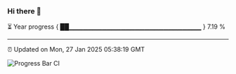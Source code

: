 ### Hi there 👋

⏳ Year progress { ██▁▁▁▁▁▁▁▁▁▁▁▁▁▁▁▁▁▁▁▁▁▁▁▁▁▁▁▁ } 7.19 %

---

⏰ Updated on Mon, 27 Jan 2025 05:38:19 GMT

![Progress Bar CI](https://github.com/IshwaranRudhara/GIT-ACTION/workflows/Progress%20Bar%20CI/badge.svg)
